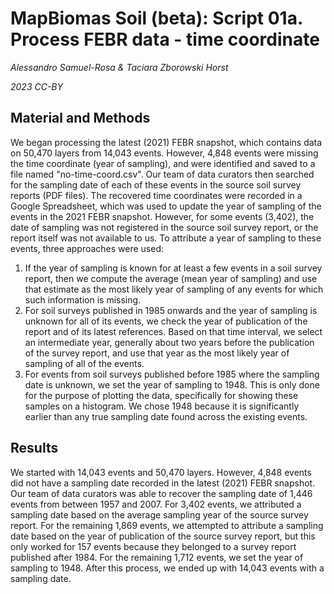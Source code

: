 # MapBiomas Soil (beta): Script 01a. Process FEBR data - time coordinate

_Alessandro Samuel-Rosa & Taciara Zborowski Horst_

_2023 CC-BY_

## Material and Methods

We began processing the latest (2021) FEBR snapshot, which contains
data on 50,470 layers from 14,043 events. However, 4,848 events were
missing the time coordinate (year of sampling), and were identified
and saved to a file named "no-time-coord.csv". Our team of data
curators then searched for the sampling date of each of these events
in the source soil survey reports (PDF files). The recovered time
coordinates were recorded in a Google Spreadsheet, which was used to
update the year of sampling of the events in the 2021 FEBR snapshot.
However, for some events (3,402), the date of sampling was not
registered in the source soil survey report, or the report itself was
not available to us. To attribute a year of sampling to these events,
three approaches were used:

1. If the year of sampling is known for at least a few events in a
  soil survey report, then we compute the average (mean year of
  sampling) and use that estimate as the most likely year of sampling of any events for which such information is missing.
1. For soil surveys published in 1985 onwards and the year of sampling
  is unknown for all of its events, we check the year of publication
  of the report and of its latest references. Based on that time
  interval, we select an intermediate year, generally about two years
  before the publication of the survey report, and use that year as
  the most likely year of sampling of all of the events.
1. For events from soil surveys published before 1985 where the
  sampling date is unknown, we set the year of sampling to 1948. This
  is only done for the purpose of plotting the data, specifically for
  showing these samples on a histogram. We chose 1948 because it is
  significantly earlier than any true sampling date found across the
  existing events.

## Results

We started with 14,043 events and 50,470 layers. However, 4,848 events
did not have a sampling date recorded in the latest (2021) FEBR
snapshot. Our team of data curators was able to recover the sampling
date of 1,446 events from between 1957 and 2007. For 3,402 events, we
attributed a sampling date based on the average sampling year of the
source survey report. For the remaining 1,869 events, we attempted to
attribute a sampling date based on the year of publication of the
source survey report, but this only worked for 157 events because they
belonged to a survey report published after 1984. For the remaining
1,712 events, we set the year of sampling to 1948. After this process,
we ended up with 14,043 events with a sampling date.
